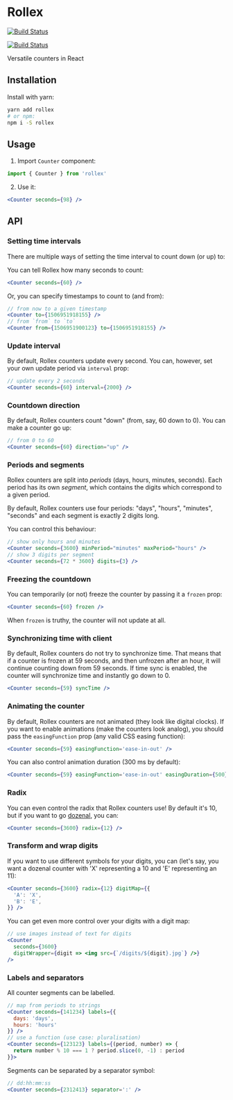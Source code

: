 # Rollex
[![Build Status](https://travis-ci.org/umbrellio/rollex.svg?branch=master)](https://travis-ci.org/umbrellio/rollex)

[![Build Status](https://saucelabs.com/browser-matrix/akxcv.svg)](https://saucelabs.com/beta/builds/df8e5b2fed574a62881a95bd89331d02)

Versatile counters in React

## Installation

Install with yarn:

```sh
yarn add rollex
# or npm:
npm i -S rollex
```

## Usage

1. Import `Counter` component:

```js
import { Counter } from 'rollex'
```

2. Use it:

```jsx
<Counter seconds={98} />
```

## API

### Setting time intervals

There are multiple ways of setting the time interval to count down (or up) to:

You can tell Rollex how many seconds to count:
```jsx
<Counter seconds={60} />
```

Or, you can specify timestamps to count to (and from):

```jsx
// from now to a given timestamp
<Counter to={1506951918155} />
// from `from` to `to`
<Counter from={1506951900123} to={1506951918155} />
```

### Update interval
By default, Rollex counters update every second. You can, however, set your own update period via
`interval` prop:

```jsx
// update every 2 seconds
<Counter seconds={60} interval={2000} />
```

### Countdown direction
By default, Rollex counters count "down" (from, say, 60 down to 0). You can make a counter go up:

```jsx
// from 0 to 60
<Counter seconds={60} direction="up" />
```

### Periods and segments
Rollex counters are split into *periods* (days, hours, minutes, seconds). Each period has its own
*segment*, which contains the digits which correspond to a given period.

By default, Rollex counters use four periods: "days", "hours", "minutes", "seconds" and each segment
is exactly 2 digits long.

You can control this behaviour:

```jsx
// show only hours and minutes
<Counter seconds={3600} minPeriod="minutes" maxPeriod="hours" />
// show 3 digits per segment
<Counter seconds={72 * 3600} digits={3} />
```

### Freezing the countdown

You can temporarily (or not) freeze the counter by passing it a `frozen` prop:

```jsx
<Counter seconds={60} frozen />
```

When `frozen` is truthy, the counter will not update at all.

### Synchronizing time with client

By default, Rollex counters do not try to synchronize time. That means that if a counter is frozen
at 59 seconds, and then unfrozen after an hour, it will continue counting down from 59 seconds.
If time sync is enabled, the counter will synchronize time and instantly go down to 0.

```jsx
<Counter seconds={59} syncTime />
```

### Animating the counter
By default, Rollex counters are not animated (they look like digital clocks). If you want to enable
animations (make the counters look analog), you should pass the `easingFunction` prop (any valid
CSS easing function):

```jsx
<Counter seconds={59} easingFunction='ease-in-out' />
```

You can also control animation duration (300 ms by default):

```jsx
<Counter seconds={59} easingFunction='ease-in-out' easingDuration={500} />
```

### Radix

You can even control the radix that Rollex counters use! By default it's 10, but if you want to
go [dozenal](http://dozenal.org), you can:

```jsx
<Counter seconds={3600} radix={12} />
```

### Transform and wrap digits

If you want to use different symbols for your digits, you can (let's say, you want a dozenal
counter with 'X' representing a 10 and 'E' representing an 11):

```jsx
<Counter seconds={3600} radix={12} digitMap={{
  'A': 'X',
  'B': 'E',
}} />
```

You can get even more control over your digits with a digit map:

```jsx
// use images instead of text for digits
<Counter
  seconds={3600}
  digitWrapper={digit => <img src={`/digits/${digit}.jpg`} />}
/>
```

### Labels and separators

All counter segments can be labelled.

```jsx
// map from periods to strings
<Counter seconds={141234} labels={{
  days: 'days',
  hours: 'hours'
}} />
// use a function (use case: pluralisation)
<Counter seconds={123123} labels={(period, number) => {
  return number % 10 === 1 ? period.slice(0, -1) : period
}}>
```

Segments can be separated by a separator symbol:

```jsx
// dd:hh:mm:ss
<Counter seconds={2312413} separator=':' />
```
